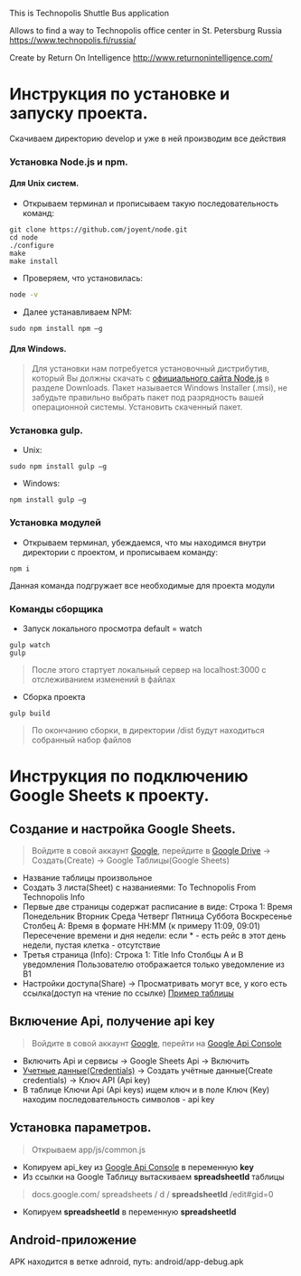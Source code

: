 This is Technopolis Shuttle Bus application

Allows to find a way to Technopolis office center in St. Petersburg Russia
https://www.technopolis.fi/russia/

Create by Return On Intelligence
http://www.returnonintelligence.com/


# Инструкция по установке и запуску проекта.

Скачиваем директорию develop и уже в ней производим все действия

### Установка Node.js и npm.

#### Для Unix систем.
- Открываем терминал и прописываем такую последовательность команд:
```
git clone https://github.com/joyent/node.git
cd node
./configure
make
make install
```
- Проверяем, что установилась:
```sh
node -v
```
- Далее устанавливаем NPM:
```
sudo npm install npm –g
```

#### Для Windows.

>Для установки нам потребуется установочный дистрибутив, который Вы должны скачать с [официального сайта Node.js](https://nodejs.org/en/download/) в разделе Downloads. Пакет называется Windows Installer (.msi), не забудьте правильно выбрать пакет под разрядность вашей операционной системы. Установить скаченный пакет.


### Установка gulp.
- Unix:
```
sudo npm install gulp –g
```
- Windows:
```
npm install gulp –g
```

### Установка модулей
- Открываем терминал, убеждаемся, что мы находимся внутри директории с проектом, и прописываем команду:
```
npm i
```
Данная команда подгружает все необходимые для проекта модули

### Команды сборщика
- Запуск локального просмотра default = watch
```
gulp watch
gulp
```
>После этого стартует локальный сервер на localhost:3000 c отслеживанием изменений в файлах
- Сборка проекта
```
gulp build
```
>По окончанию сборки, в директории /dist будут находиться собранный набор файлов

# Инструкция по подключению Google Sheets к проекту.
## Создание и настройка Google Sheets.
>Войдите в совой аккаунт [Google](https://www.google.ru/), перейдите в [Google Drive](https://drive.google.com/drive/my-drive) -> Создать(Create) -> Google Таблицы(Google Sheets)

- Название таблицы произвольное
- Создать 3 листа(Sheet) с названиеями:
To Technopolis
From Technopolis
Info
- Первые две страницы содержат расписание в виде:
Строка 1: Время	Понедельник	Вторник	Среда	Четверг	Пятница	Суббота	Воскресенье
Столбец А: Время в формате HH:MM (к примеру 11:09, 09:01)
Пересечение времени и дня недели: если * - есть рейс в этот день недели, пустая клетка - отсутствие
- Третья страница (Info):
Строка 1: Title	Info
Столбцы A и B уведомления
Пользователю отображается только уведомление из B1
- Настройки доступа(Share) -> Просматривать могут все, у кого есть ссылка(доступ на чтение по ссылке)
[Пример таблицы](https://docs.google.com/spreadsheets/d/10db0NtOmOC5TLw0WBuzFCGtoVa1GaFYDeUqIADh6p1E/edit#gid=0)
## Включение Api, получение api key
>Войдите в совой аккаунт [Google](https://www.google.ru/), перейти на [Google Api Console](https://console.developers.google.com/apis)
- Включить Api и сервисы -> Google Sheets Api -> Включить
- [Учетные данные(Credentials)](https://console.developers.google.com/apis/credentials) -> Создать учётные данные(Create credentials) -> Ключ API (Api key)
- В таблице Ключи Api (Api keys) ищем ключ и в поле Ключ (Key) находим последовательность символов - api key
## Установка параметров.
>Открываем app/js/common.js
- Копируем api_key из [Google Api Console](https://console.developers.google.com/apis) в переменную **key**
- Из ссылки на Google Таблицу вытаскиваем **spreadsheetId** таблицы
> docs.google.com/ spreadsheets / d / **spreadsheetId** /edit#gid=0
- Копируем **spreadsheetId** в переменную **spreadsheetId**
## Android-приложение
APK находится в ветке adnroid, путь: android/app-debug.apk


